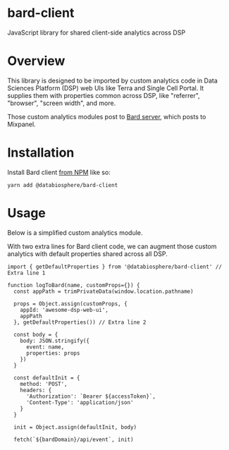 # bard-client
JavaScript library for shared client-side analytics across DSP

# Overview

This library is designed to be imported by custom analytics code in Data
Sciences Platform (DSP) web UIs like Terra and Single Cell Portal.  It supplies
them with properties common across DSP, like "referrer", "browser",
"screen width", and more.

Those custom analytics modules post to
[Bard server](https://github.com/DataBiosphere/bard), which posts to Mixpanel.

# Installation

Install Bard client [from NPM](https://www.npmjs.com/package/@databiosphere/bard-client) like so:

```
yarn add @databiosphere/bard-client
```

# Usage

Below is a simplified custom analytics module.

With two extra lines for Bard client code, we can augment those custom
analytics with default properties shared across all DSP.

```
import { getDefaultProperties } from '@databiosphere/bard-client' // Extra line 1

function logToBard(name, customProps={}) {
  const appPath = trimPrivateData(window.location.pathname)

  props = Object.assign(customProps, {
    appId: 'awesome-dsp-web-ui',
    appPath
  }, getDefaultProperties()) // Extra line 2

  const body = {
    body: JSON.stringify({
      event: name,
      properties: props
    })
  }

  const defaultInit = {
    method: 'POST',
    headers: {
      'Authorization': `Bearer ${accessToken}`,
      'Content-Type': 'application/json'
    }
  }

  init = Object.assign(defaultInit, body)

  fetch(`${bardDomain}/api/event`, init)

```

